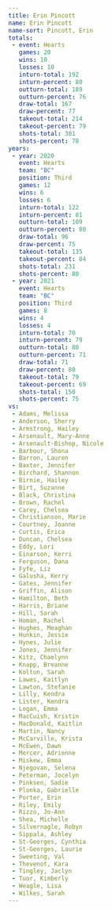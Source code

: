```yaml
---
title: Erin Pincott
name: Erin Pincott
name-sort: Pincott, Erin
totals:
 - event: Hearts
   games: 20
   wins: 10
   losses: 10
   inturn-total: 192
   inturn-percent: 80
   outturn-total: 189
   outturn-percent: 76
   draw-total: 167
   draw-percent: 77
   takeout-total: 214
   takeout-percent: 79
   shots-total: 381
   shots-percent: 78
years:
 - year: 2020
   event: Hearts
   team: "BC"
   position: Third
   games: 12
   wins: 6
   losses: 6
   inturn-total: 122
   inturn-percent: 81
   outturn-total: 109
   outturn-percent: 80
   draw-total: 96
   draw-percent: 75
   takeout-total: 135
   takeout-percent: 84
   shots-total: 231
   shots-percent: 80
 - year: 2021
   event: Hearts
   team: "BC"
   position: Third
   games: 8
   wins: 4
   losses: 4
   inturn-total: 70
   inturn-percent: 79
   outturn-total: 80
   outturn-percent: 71
   draw-total: 71
   draw-percent: 80
   takeout-total: 79
   takeout-percent: 69
   shots-total: 150
   shots-percent: 75
vs:
 - Adams, Melissa
 - Anderson, Sherry
 - Armstrong, Hailey
 - Arsenault, Mary-Anne
 - Arsenault-Bishop, Nicole
 - Barbour, Shona
 - Barron, Lauren
 - Baxter, Jennifer
 - Birchard, Shannon
 - Birnie, Hailey
 - Birt, Suzanne
 - Black, Christina
 - Brown, Rachel
 - Carey, Chelsea
 - Christianson, Marie
 - Courtney, Joanne
 - Curtis, Erica
 - Duncan, Chelsea
 - Eddy, Lori
 - Einarson, Kerri
 - Ferguson, Dana
 - Fyfe, Liz
 - Galusha, Kerry
 - Gates, Jennifer
 - Griffin, Alison
 - Hamilton, Beth
 - Harris, Briane
 - Hill, Sarah
 - Homan, Rachel
 - Hughes, Meaghan
 - Hunkin, Jessie
 - Hynes, Julie
 - Jones, Jennifer
 - Kitz, Chaelynn
 - Knapp, Breanne
 - Koltun, Sarah
 - Lawes, Kaitlyn
 - Lawton, Stefanie
 - Lilly, Kendra
 - Lister, Kendra
 - Logan, Emma
 - MacCuish, Kristin
 - MacDonald, Kaitlin
 - Martin, Nancy
 - McCarville, Krista
 - McEwen, Dawn
 - Mercer, Adrienne
 - Miskew, Emma
 - Njegovan, Selena
 - Peterman, Jocelyn
 - Pinksen, Sadie
 - Plonka, Gabrielle
 - Porter, Erin
 - Riley, Emily
 - Rizzo, Jo-Ann
 - Shea, Michelle
 - Silvernagle, Robyn
 - Sippala, Ashley
 - St-Georges, Cynthia
 - St-Georges, Laurie
 - Sweeting, Val
 - Thevenot, Kara
 - Tingley, Jaclyn
 - Tuor, Kimberly
 - Weagle, Lisa
 - Wilkes, Sarah
---
```

